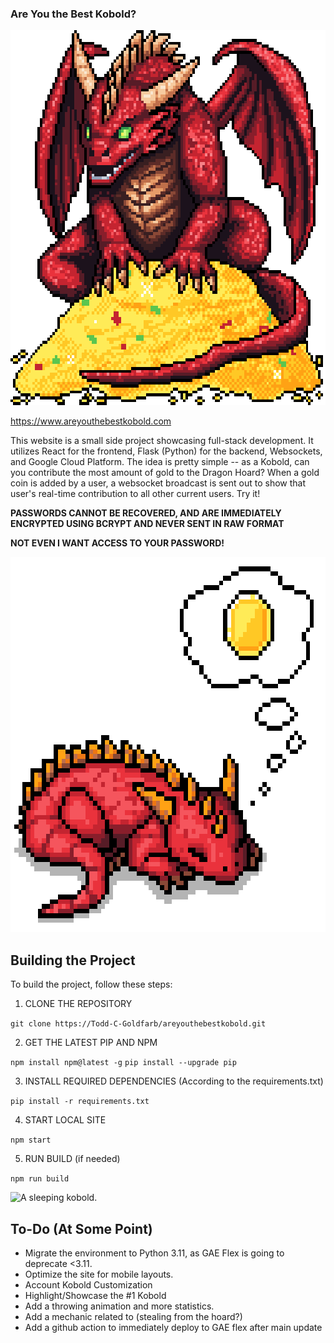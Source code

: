 ### Are You the Best Kobold?
<img src="public/sprites/GoldHoardIdle.gif" width="600" height="600" alt="A giant dragon!" style="image-rendering: pixelated;">

https://www.areyouthebestkobold.com

This website is a small side project showcasing full-stack development. It utilizes React for the frontend, Flask (Python) for the backend, Websockets, and Google Cloud Platform.
The idea is pretty simple -- as a Kobold, can you contribute the most amount of gold to the Dragon Hoard?
When a gold coin is added by a user, a websocket broadcast is sent out to show that user's real-time contribution to all other current users. Try it!

**PASSWORDS CANNOT BE RECOVERED, AND ARE IMMEDIATELY ENCRYPTED USING BCRYPT AND NEVER SENT IN RAW FORMAT**

**NOT EVEN I WANT ACCESS TO YOUR PASSWORD!**

<img src="public/sprites/SleepingKobold.gif" width="600" height="600" alt="A sleeping kobold." style="image-rendering: pixelated;">

## Building the Project

To build the project, follow these steps:

1. CLONE THE REPOSITORY

```git clone https://Todd-C-Goldfarb/areyouthebestkobold.git```

2. GET THE LATEST PIP AND NPM

```npm install npm@latest -g```
```pip install --upgrade pip```

3. INSTALL REQUIRED DEPENDENCIES (According to the requirements.txt)

```pip install -r requirements.txt```

4. START LOCAL SITE

```npm start```

5. RUN BUILD (if needed)

```npm run build```

<img src="public/sprites/Basic_Kobold_Running_Coin.gif" width="400" height="600" alt="A sleeping kobold." style="image-rendering: pixelated;">

## To-Do (At Some Point)
- Migrate the environment to Python 3.11, as GAE Flex is going to deprecate <3.11.
- Optimize the site for mobile layouts.
- Account Kobold Customization
- Highlight/Showcase the #1 Kobold
- Add a throwing animation and more statistics.
- Add a mechanic related to (stealing from the hoard?)
- Add a github action to immediately deploy to GAE flex after main update
